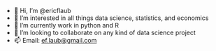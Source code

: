 - 👋 Hi, I’m @ericflaub
- 👀 I’m interested in all things data science, statistics, and economics
- 🌱 I’m currently work in python and R
- 💞️ I’m looking to collaborate on any kind of data science project
- 📫 Email: ef.laub@gmail.com

<!---
ericflaub/ericflaub is a ✨ special ✨ repository because its `README.md` (this file) appears on your GitHub profile.
You can click the Preview link to take a look at your changes.
--->
